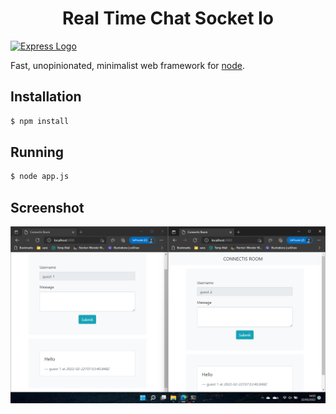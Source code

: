 <h1 align="center">Real Time Chat Socket Io</h1>

[![Express Logo](https://i.cloudup.com/zfY6lL7eFa-3000x3000.png)](http://expressjs.com/)

  Fast, unopinionated, minimalist web framework for [node](http://nodejs.org).

## Installation

```bash
$ npm install 
```

## Running

```bash
$ node app.js 
```

## Screenshot
<img align="center" src="/screenshot/app.png" />
